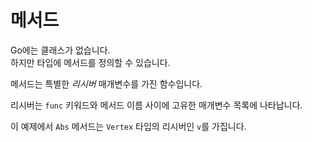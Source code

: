 # 메서드

Go에는 클래스가 없습니다.  
하지만 타입에 메서드를 정의할 수 있습니다.  

메서드는 특별한 _리시버_ 매개변수를 가진 함수입니다.  

리시버는 `func` 키워드와 메서드 이름 사이에 고유한 매개변수 목록에 나타납니다.  

이 예제에서 `Abs` 메서드는 `Vertex` 타입의 리시버인 `v`를 가집니다.